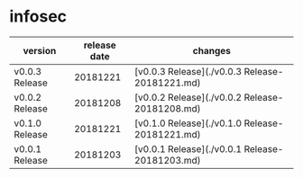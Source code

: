 # infosec

|    version     | release date |                    changes                     |
|----------------|--------------|------------------------------------------------|
| v0.0.3 Release | 20181221     | [v0.0.3 Release](./v0.0.3 Release-20181221.md) |
| v0.0.2 Release | 20181208     | [v0.0.2 Release](./v0.0.2 Release-20181208.md) |
| v0.1.0 Release | 20181221     | [v0.1.0 Release](./v0.1.0 Release-20181221.md) |
| v0.0.1 Release | 20181203     | [v0.0.1 Release](./v0.0.1 Release-20181203.md) |

